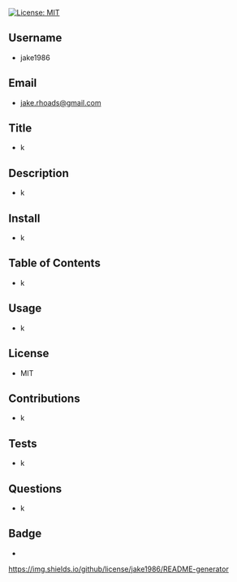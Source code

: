 
 [![License: MIT](https://img.shields.io/badge/License-MIT-blue.svg)](https://opensource.org/licenses/MIT)
## Username
  * jake1986
## Email
  * jake.rhoads@gmail.com
## Title
  * k
## Description
  * k
## Install
  * k
## Table of Contents
  * k
## Usage
  * k
## License
  * MIT
## Contributions
  * k
## Tests
  * k
## Questions
  * k
## Badge
  * 
 https://img.shields.io/github/license/jake1986/README-generator
